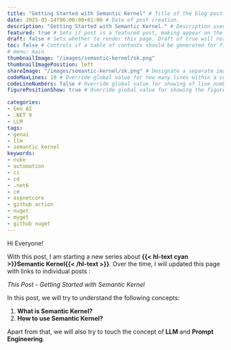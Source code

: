 ```yaml
---
title: "Getting Started with Semantic Kernel" # Title of the blog post.
date: 2025-05-14T06:00:00+01:00 # Date of post creation.
description: "Getting Started with Semantic Kernel." # Description used for search engine.
featured: true # Sets if post is a featured post, making appear on the home page side bar.
draft: false # Sets whether to render this page. Draft of true will not be rendered.
toc: false # Controls if a table of contents should be generated for first-level links automatically.
# menu: main
thumbnailImage: "/images/semantic-kernel/sk.png"
thumbnailImagePosition: left
shareImage: "/images/semantic-kernel/sk.png" # Designate a separate image for social media sharing.
codeMaxLines: 10 # Override global value for how many lines within a code block before auto-collapsing.
codeLineNumbers: false # Override global value for showing of line numbers within code block.
figurePositionShow: true # Override global value for showing the figure label.

categories:
- Gen AI
- .NET 9
- LLM
tags:
- genai
- llm
- semantic kernel
keywords:
- nuke
- automation
- ci
- cd
- .net6
- c#
- aspnetcore
- github action
- nuget
- myget
- github nuget
---
```

 
Hi Everyone!

With this post, I am starting a new series about **{{< hl-text cyan >}}Semantic Kernel{{< /hl-text >}}**. Over the time, I will updated this page with links to individual posts : 

_This Post - Getting Started with Semantic Kernel_

In this post, we will try to understand the following concepts:

1. **What is Semantic Kernel?**
2. **How to use Semantic Kernel?**

Apart from that, we will also try to touch the concept of **LLM** and **Prompt Engineering**.